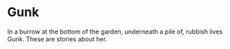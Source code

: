 # Gunk
In a burrow at the bottom of the garden, underneath a pile of, rubbish lives Gunk. These are stories about her.
